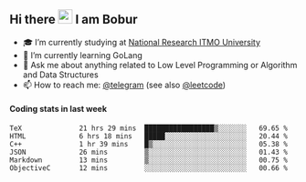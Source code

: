 ## Hi there <img src="https://media.giphy.com/media/hvRJCLFzcasrR4ia7z/giphy.gif" width="25px" height="25px"> I am Bobur

- :mortar_board: I’m currently studying at [National Research ITMO University](https://itmo.ru/)
- :seedling: I’m currently learning GoLang
- :speech_balloon: Ask me about anything related to Low Level Programming or Algorithm and Data Structures
- :mailbox: How to reach me: [@telegram](https://t.me/octoant) (see also [@leetcode](https://leetcode.com/octoant/))    

#### Coding stats in last week

<!--START_SECTION:waka-->

```text
TeX              21 hrs 29 mins  █████████████████▒░░░░░░░   69.65 %
HTML             6 hrs 18 mins   █████░░░░░░░░░░░░░░░░░░░░   20.44 %
C++              1 hr 39 mins    █▒░░░░░░░░░░░░░░░░░░░░░░░   05.38 %
JSON             26 mins         ▒░░░░░░░░░░░░░░░░░░░░░░░░   01.43 %
Markdown         13 mins         ▒░░░░░░░░░░░░░░░░░░░░░░░░   00.75 %
ObjectiveC       12 mins         ░░░░░░░░░░░░░░░░░░░░░░░░░   00.66 %
```

<!--END_SECTION:waka-->

